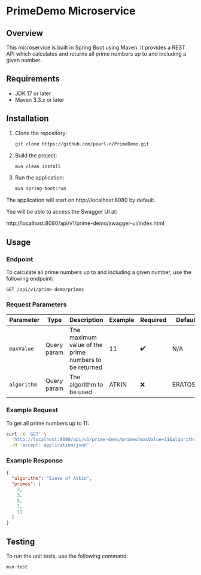 # PrimeDemo Microservice

## Overview
This microservice is built in Spring Boot using Maven. It provides a REST API which calculates and returns all prime numbers up to and including a given number.

## Requirements

- JDK 17 or later
- Maven 3.3.x or later

## Installation

1. Clone the repository:
    ```bash
    git clone https://github.com/pearl-n/PrimeDemo.git
    ```

2. Build the project:
    ```bash
    mvn clean install
    ```

3. Run the application:
    ```bash
    mvn spring-boot:run
    ```

The application will start on http://localhost:8080 by default.

You will be able to access the Swagger UI at:

http://localhost:8080/api/v1/prime-demo/swagger-ui/index.html

## Usage

### Endpoint

To calculate all prime numbers up to and including a given number, use the following endpoint:

    GET /api/v1/prime-demo/primes

### Request Parameters

| Parameter | Type        | Description                                                            | Example      | Required | Default Value   |
|-----------|-------------|------------------------------------------------------------------------|--------------|----------|------------------|
| `maxValue` | Query param | The maximum value of the prime numbers to be returned                 | 11           | ✔️      | N/A              |
| `algorithm` | Query param | The algorithm to be used                                              | ATKIN | ❌       | ERATOSTHENES     |

### Example Request

To get all prime numbers up to 11:
```bash
curl -X 'GET' \
  'http://localhost:8080/api/v1/prime-demo/primes?maxValue=11&algorithm=ATKIN' \
  -H 'accept: application/json'
```

### Example Response

```json
{
  "algorithm": "Sieve of Atkin",
  "primes": [
    2,
    3,
    5,
    7,
    11
  ]
}
```

## Testing

To run the unit tests, use the following command:
```bash
mvn test
```
